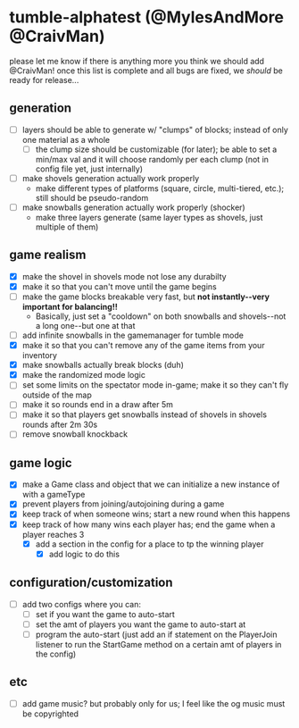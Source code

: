 # tumble-alphatest (@MylesAndMore @CraivMan)

please let me know if there is anything more you think we should add @CraivMan!
once this list is complete and all bugs are fixed, we *should* be ready for release...

## generation  

- [ ] layers should be able to generate w/ "clumps" of blocks; instead of only one material as a whole
  - [ ] the clump size should be customizable (for later); be able to set a min/max val and it will choose randomly per each clump (not in config file yet, just internally)
- [ ] make shovels generation actually work properly
  - make different types of platforms (square, circle, multi-tiered, etc.); still should be pseudo-random
- [ ] make snowballs generation actually work properly (shocker)
  - make three layers generate (same layer types as shovels, just multiple of them)

## game realism  

- [x] make the shovel in shovels mode not lose any durabilty
- [x] make it so that you can't move until the game begins
- [ ] make the game blocks breakable very fast, but **not instantly--very important for balancing!!**
  - Basically, just set a "cooldown" on both snowballs and shovels--not a long one--but one at that
- [ ] add infinite snowballs in the gamemanager for tumble mode  
- [x] make it so that you can't remove any of the game items from your inventory
- [x] make snowballs actually break blocks (duh)
- [x] make the randomized mode logic
- [ ] set some limits on the spectator mode in-game; make it so they can't fly outside of the map
- [ ] make it so rounds end in a draw after 5m
- [ ] make it so that players get snowballs instead of shovels in shovels rounds after 2m 30s
- [ ] remove snowball knockback

## game logic  

- [x] make a Game class and object that we can initialize a new instance of with a gameType
- [x] prevent players from joining/autojoining during a game
- [x] keep track of when someone wins; start a new round when this happens
- [x] keep track of how many wins each player has; end the game when a player reaches 3
  - [x] add a section in the config for a place to tp the winning player
    - [x] add logic to do this

## configuration/customization

- [ ] add two configs where you can:
  - [ ] set if you want the game to auto-start
  - [ ] set the amt of players you want the game to auto-start at
  - [ ] program the auto-start (just add an if statement on the PlayerJoin listener to run the StartGame method on a certain amt of players in the config)  

## etc  

- [ ] add game music? but probably only for us; I feel like the og music must be copyrighted
